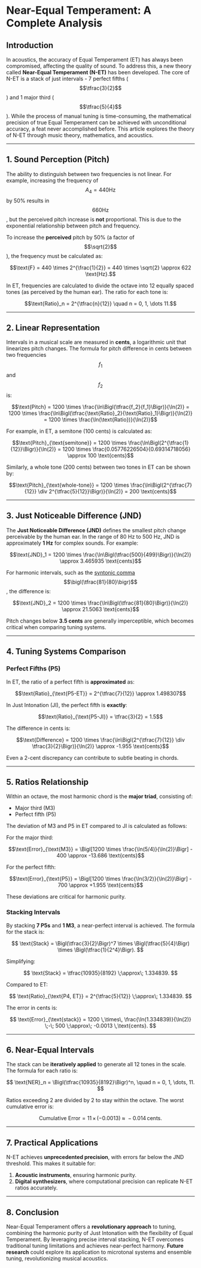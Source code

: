 # Near-Equal Temperament: A Complete Analysis

## Introduction

In acoustics, the accuracy of Equal Temperament (ET) has always been compromised, affecting the quality of sound. To address this, a new theory called **Near-Equal Temperament (N-ET)** has been developed. The core of N-ET is a stack of just intervals - 7 perfect fifths ($$\tfrac{3}{2}$$) and 1 major third ($$\tfrac{5}{4}$$). While the process of manual tuning is time-consuming, the mathematical precision of true Equal Temperament can be achieved with unconditional accuracy, a feat never accomplished before. This article explores the theory of N-ET through music theory, mathematics, and acoustics.

---

## 1. Sound Perception (Pitch)

The ability to distinguish between two frequencies is not linear. For example, increasing the frequency of $$A_4 = 440 \text{Hz}$$ by 50% results in $$660 \text{Hz}$$, but the perceived pitch increase is **not** proportional. This is due to the exponential relationship between pitch and frequency.

To increase the **perceived** pitch by 50% (a factor of $$\sqrt{2}$$), the frequency must be calculated as:

```math
\text{F} = 440 \times 2^{\frac{1}{2}} = 440 \times \sqrt{2} \approx 622 \text{Hz}.
```

In ET, frequencies are calculated to divide the octave into 12 equally spaced tones (as perceived by the human ear). The ratio for each tone is:

```math
\text{Ratio}_n = 2^{\tfrac{n}{12}} \quad n = 0, 1, \dots 11.
```

---

## 2. Linear Representation

Intervals in a musical scale are measured in **cents**, a logarithmic unit that linearizes pitch changes. The formula for pitch difference in cents between two frequencies $$f_1$$ and $$f_2$$ is:

```math
\text{Pitch} 
= 1200 \times \frac{\ln\Bigl(\tfrac{f_2}{f_1}\Bigr)}{\ln(2)} 
= 1200 \times \frac{\ln\Bigl(\tfrac{\text{Ratio}_2}{\text{Ratio}_1}\Bigr)}{\ln(2)} 
= 1200 \times \frac{\ln(\text{Ratio})}{\ln(2)}
```

For example, in ET, a semitone (100 cents) is calculated as:

```math
\text{Pitch}_{\text{semitone}} 
= 1200 \times \frac{\ln\Bigl(2^{\tfrac{1}{12}}\Bigr)}{\ln(2)} 
= 1200 \times \frac{0.05776226504}{0.69314718056} 
\approx 100 \text{cents}
```

Similarly, a whole tone (200 cents) between two tones in ET can be shown by:

```math
\text{Pitch}_{\text{whole-tone}} 
= 1200 \times \frac{\ln\Bigl(2^{\tfrac{7}{12}} \div 2^{\tfrac{5}{12}}\Bigr)}{\ln(2)} 
= 200 \text{cents}
```

---

## 3. Just Noticeable Difference (JND)

The **Just Noticeable Difference (JND)** defines the smallest pitch change perceivable by the human ear. In the range of 80 Hz to 500 Hz, JND is approximately **1 Hz** for complex sounds. For example:

```math
\text{JND}_1 = 1200 \times \frac{\ln\Bigl(\tfrac{500}{499}\Bigr)}{\ln(2)} \approx 3.465935 \text{cents}
```

For harmonic intervals, such as the [syntonic comma](https://en.wikipedia.org/wiki/Syntonic_comma) $$\bigl(\tfrac{81}{80}\bigr)$$, the difference is:

```math
\text{JND}_2 = 1200 \times \frac{\ln\Bigl(\tfrac{81}{80}\Bigr)}{\ln(2)} \approx 21.5063 \text{cents}
```

Pitch changes below **3.5 cents** are generally imperceptible, which becomes critical when comparing tuning systems.

---

## 4. Tuning Systems Comparison

### Perfect Fifths (P5)

In ET, the ratio of a perfect fifth is **approximated** as:

```math
\text{Ratio}_{\text{P5-ET}} = 2^{\tfrac{7}{12}} \approx 1.498307
```

In Just Intonation (JI), the perfect fifth is **exactly**:

```math
\text{Ratio}_{\text{P5-JI}} = \tfrac{3}{2} = 1.5
```

The difference in cents is:

```math
\text{Difference} = 1200 \times \frac{\ln\Bigl(2^{\tfrac{7}{12}} \div \tfrac{3}{2}\Bigr)}{\ln(2)} \approx -1.955 \text{cents}
```

Even a 2-cent discrepancy can contribute to subtle beating in chords.

---

## 5. Ratios Relationship

Within an octave, the most harmonic chord is the **major triad**, consisting of:

- Major third (M3)
- Perfect fifth (P5)

The deviation of M3 and P5 in ET compared to JI is calculated as follows:

For the major third:

```math
\text{Error}_{\text{M3}} = \Bigl[1200 \times \frac{\ln(5/4)}{\ln(2)}\Bigr] - 400 \approx -13.686 \text{cents}
```

For the perfect fifth:

```math
\text{Error}_{\text{P5}} = \Bigl[1200 \times \frac{\ln(3/2)}{\ln(2)}\Bigr] - 700 \approx +1.955 \text{cents}
```

These deviations are critical for harmonic purity.

### Stacking Intervals

By stacking **7 P5s** and **1 M3**, a near-perfect interval is achieved. The formula for the stack is:

$$
\text{Stack} = \Bigl(\tfrac{3}{2}\Bigr)^7 \times \Bigl(\tfrac{5}{4}\Bigr) \times \Bigl(\tfrac{1}{2^4}\Bigr).
$$

Simplifying:

$$
\text{Stack} 
= \tfrac{10935}{8192} 
\;\approx\; 1.334839.
$$

Compared to ET:

$$
\text{Ratio}_{\text{P4, ET}} 
= 2^{\tfrac{5}{12}} 
\;\approx\; 1.334839.
$$

The error in cents is:

$$
\text{Error}_{\text{stack}} 
= 1200 \,\times\, \frac{\ln(1.334839)}{\ln(2)} \;-\; 500 
\;\approx\; -0.0013 \,\text{cents}.
$$

---

## 6. Near-Equal Intervals

The stack can be **iteratively applied** to generate all 12 tones in the scale. The formula for each ratio is:

$$
\text{NER}_n 
= \Bigl(\tfrac{10935}{8192}\Bigr)^n, 
\quad n = 0, 1, \dots, 11.
$$

Ratios exceeding 2 are divided by 2 to stay within the octave. The worst cumulative error is:

$$
\text{Cumulative Error} 
= 11 \,\times\, (-0.0013) 
\;\approx\; -0.014 \,\text{cents}.
$$

---

## 7. Practical Applications

N-ET achieves **unprecedented precision**, with errors far below the JND threshold. This makes it suitable for:

1. **Acoustic instruments**, ensuring harmonic purity.  
2. **Digital synthesizers**, where computational precision can replicate N-ET ratios accurately.

---

## 8. Conclusion

Near-Equal Temperament offers a **revolutionary approach** to tuning, combining the harmonic purity of Just Intonation with the flexibility of Equal Temperament. By leveraging precise interval stacking, N-ET overcomes traditional tuning limitations and achieves near-perfect harmony. **Future research** could explore its application to microtonal systems and ensemble tuning, revolutionizing musical acoustics.

